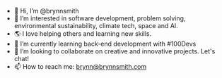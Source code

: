 - 👋 Hi, I’m @brynnsmith
- 👀 I’m interested in software development, problem solving, environmental sustainability, climate tech, space and AI. 
- 🌎 I love helping others and learning new skills.
- 🌱 I’m currently learning back-end development with #100Devs
- 💞️ I’m looking to collaborate on creative and innovative projects. Let's chat!
- 📫 How to reach me: brynn@brynnsmith.com

<!---
brynnsmith/brynnsmith is a ✨ special ✨ repository because its `README.md` (this file) appears on your GitHub profile.
You can click the Preview link to take a look at your changes.
--->
